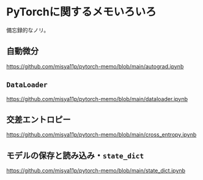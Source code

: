 # PyTorchに関するメモいろいろ

備忘録的なノリ。

## 自動微分

https://github.com/misya11p/pytorch-memo/blob/main/autograd.ipynb

## `DataLoader`

https://github.com/misya11p/pytorch-memo/blob/main/dataloader.ipynb

## 交差エントロピー

https://github.com/misya11p/pytorch-memo/blob/main/cross_entropy.ipynb

## モデルの保存と読み込み・`state_dict`

https://github.com/misya11p/pytorch-memo/blob/main/state_dict.ipynb
